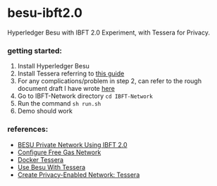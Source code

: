 # besu-ibft2.0
Hyperledger Besu with IBFT 2.0 Experiment, with Tessera for Privacy.

### getting started:
1. Install Hyperledger Besu
2. Install Tessera referring to [this guide](https://docs.tessera.consensys.net/HowTo/Get-started/Install/Build-From-Source)
3. For any complications/problem in step 2, can refer to the rough document draft I have wrote [here](https://github.com/haja-k/besu-ibft2.0/blob/main/Findings/hyper-tutorial.docx) 
4. Go to IBFT-Network directory ``` cd IBFT-Network ```
5. Run the command ``` sh run.sh ```
6. Demo should work

### references:
* [BESU Private Network Using IBFT 2.0](https://besu.hyperledger.org/en/stable/private-networks/tutorials/ibft/#6-start-the-first-node-as-the-bootnode)
* [Configure Free Gas Network](https://besu.hyperledger.org/en/stable/private-networks/how-to/configure/free-gas/)
* [Docker Tessera](https://hub.docker.com/r/quorumengineering/tessera)
* [Use Besu With Tessera](https://docs.tessera.consensys.net/HowTo/Get-started/Use-GoQuorum-with-Tessera)
* [Create Privacy-Enabled Network: Tessera](https://besu.hyperledger.org/en/stable/private-networks/tutorials/privacy/)
